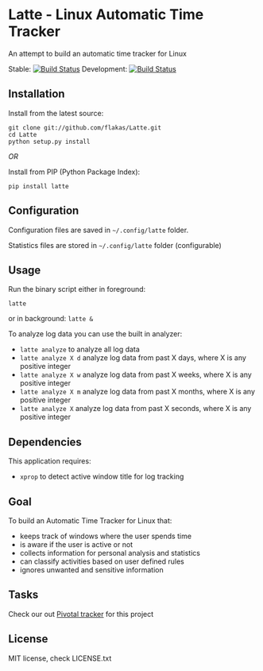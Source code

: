 Latte - Linux Automatic Time Tracker
====================================

An attempt to build an automatic time tracker for Linux

Stable: [![Build Status](https://secure.travis-ci.org/flakas/Latte.png?branch=master)](http://travis-ci.org/flakas/Latte)
Development: [![Build Status](https://secure.travis-ci.org/flakas/Latte.png?branch=development)](http://travis-ci.org/flakas/Latte)

Installation
------------

Install from the latest source:

```
git clone git://github.com/flakas/Latte.git
cd Latte
python setup.py install
```

*OR*

Install from PIP (Python Package Index):

```
pip install latte
```

Configuration
-------------

Configuration files are saved in `~/.config/latte` folder.

Statistics files are stored in `~/.config/latte` folder (configurable)

Usage
-----

Run the binary script either in foreground:

`latte`

or in background:
`latte &`

To analyze log data you can use the built in analyzer:

- `latte analyze` to analyze all log data
- `latte analyze X d` analyze log data from past X days, where X is any positive integer
- `latte analyze X w` analyze log data from past X weeks, where X is any positive integer
- `latte analyze X m` analyze log data from past X months, where X is any positive integer
- `latte analyze X` analyze log data from past X seconds, where X is any positive integer

Dependencies
--------

This application requires:

- `xprop` to detect active window title for log tracking

Goal
----

To build an Automatic Time Tracker for Linux that:

- keeps track of windows where the user spends time
- is aware if the user is active or not
- collects information for personal analysis and statistics
- can classify activities based on user defined rules
- ignores unwanted and sensitive information

Tasks
-----

Check our out [Pivotal tracker](https://www.pivotaltracker.com/projects/601587) for this project

License
-------

MIT license, check LICENSE.txt
